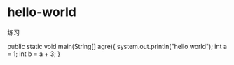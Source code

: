 # hello-world
练习

public static void main(String[] agre){
      system.out.println("hello world");
      int a = 1;
      int b = a + 3;
}

